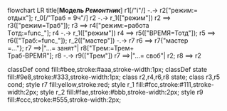 flowchart LR 
title[<b>Модель _Ремонтник_</b>] 
r1[/"i"/] -.-> r2["режим:=<br>отдых"]; 
r_0[/"Траб = 9ч"/]
r2 -.-> r_1(["режим"])
r2 ==> r3(["режим=Траб"]); 
r3 ==> r4["режим:=работа<br>Tотд:=funс_"]; 
r4 -.-> r_1(["режим"])
r4 ==> r5(["ВРЕМЯ=Тотд"]); 
r5 ==> r6(["Траб:=func_"]); 
r_2(["мастер"])  -.-> r7
r6 ==> r7{"мастер<br>=..."}; 
r7 ==>|"...= занят"| r8["Tрем:=Трем+<br>Траб-ВРЕМЯ"]; 
r8 -.-> r9(["Трем"])
r7 ==>|"...= своб"| r2;
r8 ==> r2

classDef cond fill:#bee,stroke:#aaa,stroke-width:1px; 
classDef state fill:#9e8,stroke:#333,stroke-width:1px; 
class r2,r4,r6,r8 state; 
class r3,r5 cond; 
style r7 fill:yellow,stroke:red; 
style r_1 fill:#fcc,stroke:#111,stroke-width:2px; 
style r_2 fill:#fae,stroke:#bbb,stroke-width:2px; 
style r9 fill:#ccc,stroke:#555,stroke-width:2px;